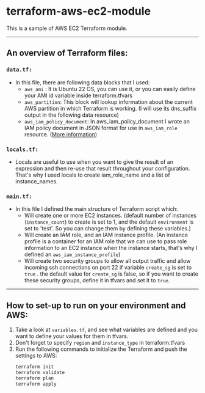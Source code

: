 # terraform-aws-ec2-module

This is a sample of AWS EC2 Terraform module.

_____
## An overview of Terraform files:

### `data.tf:`
- In this file, there are following data blocks that I used:
  - `aws_ami` : It is Ubuntu 22 OS, you can use it, or you can easily define your AMI id variable inside terraform.tfvars
  - `aws_partition`: This block will lookup information about the current AWS partition in which Terraform is working. (I will use its dns_suffix output in the following data resource)
  - `aws_iam_policy_document`: In aws_iam_policy_document I wrote an IAM policy document in JSON format for use in `aws_iam_role` resource. ([More information](https://registry.terraform.io/providers/hashicorp/aws/latest/docs/data-sources/iam_policy_document))


### `locals.tf:`
- Locals are useful to use when you want to give the result of an expression and then re-use that result throughout your configuration. That's why I used locals to create iam_role_name and a list of instance_names.

### `main.tf:`
- In this file I defined the main structure of Terraform script which:
  - Will create one or more EC2 instances. (default number of instances (`instance_count`) to create is set to 1, and the default `environment` is set to 'test'. So you can change them by defining these variables.)
  - Will create an IAM role, and an IAM instance profile. (An instance profile is a container for an IAM role that we can use to pass role information to an EC2 instance when the instance starts, that's why I defined an `aws_iam_instance_profile`)
  - Will create two security groups to allow all output traffic and allow incoming ssh connections on port 22 if variable `create_sg` is set to `true` . the default value for `create_sg` is false, so if you want to create these security groups, define it in tfvars and set it to `true`.

_____
## How to set-up to run on your environment and AWS:
1. Take a look at `variables.tf`, and see what variables are defined and you want to define your values for them in tfvars.
2. Don't forget to specify `region` and `instance_type` in terraform.tfvars
3. Run the following commands to initialize the Terraform and push the settings to AWS:
   ```bash
   terraform init
   terraform validate
   terraform plan
   terraform apply
    ```
